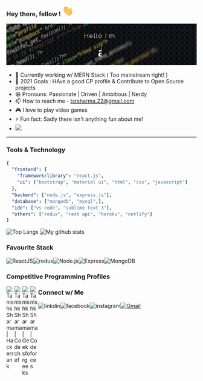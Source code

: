 ### Hey there, fellow <Coders/>! <img src="https://raw.githubusercontent.com/ABSphreak/ABSphreak/master/gifs/Hi.gif" width="30px"></h2>
![demo gif](https://github.com/tanishk2298/tanishk2298/blob/main/assets/intro.gif)

- 🌱 Currently working w/ MERN Stack ( Too mainstream right! )
- 🥅 2021 Goals : HAve a good CP profile & Contribute to Open Source projects
- 😄 Pronouns: Passionate | Driven | Ambitious | Nerdy
- 📫 How to reach me - [tsrsharma.22@gmail.com](mailto:tsrsharma.22@gmail.com) 
- 🎮 I love to play video games
- ⚡ Fun fact: Sadly there isn't anything fun about me!
- ![](https://komarev.com/ghpvc/?username=tanishk2298&color=blue)
<hr />

### Tools & Technology
```yaml
{
  "frontend": {
    "framework/library": "react.js",
    "ui": ["bootstrap", "material ui", "html", "css", "javascript"]
  },
  "backend": ["node.js", "express.js"],
  "database": ["mongodb", "mysql",],
  "ide": ["vs code", "sublime text 3"],                     
  "others": ["redux", "rest api", "heroku", "netlify"]
}
```

![Top Langs](https://github-readme-stats.vercel.app/api/top-langs/?username=tanishk2298&layout=compact)
![My github stats](https://github-readme-stats.vercel.app/api?username=tanishk2298&show_icons=true&theme=dark&count_private=true&hide=prs)

### Favourite Stack
<img align="left" alt="ReactJS" src="https://img.shields.io/badge/React-20232A?style=for-the-badge&logo=react&logoColor=61DAFB" />
<img align="left" alt="redux" src="https://img.shields.io/badge/Redux-593D88?style=for-the-badge&logo=redux&logoColor=white" />
<img align="left" alt="Node.js" src="https://img.shields.io/badge/Node.js-43853D?style=for-the-badge&logo=node.js&logoColor=white" />
<img align="left" alt="Express" src="https://img.shields.io/badge/Express.js-404D59?style=for-the-badge" />
<img align="left" alt="MongoDB" src="https://img.shields.io/badge/MongoDB-4EA94B?style=for-the-badge&logo=mongodb&logoColor=white" />
<br/>

### Competitive Programming Profiles

<a href="https://www.hackerrank.com/tsrsharma_22">
  <img align="left" alt="Tanishk Sharma | Hackerrank" width="21px" src="{https://github.com/tanishk2298/tanishk2298/blob/main/assets/hr.svg}" />
</a>
<a href="https://www.codechef.com/users/tsrsharma_22">
  <img align="left" alt="Tanishk Sharma | Codechef" width="21px" src="{https://raw.githubusercontent.com/tanishk2298/tanishk2298/main/assets/cc.png}" />
</a>
<a href="https://auth.geeksforgeeks.org/user/tsrsharma_22/profile">
  <img align="left" alt="Tanishk Sharma | Geeksforgeeks" width="21px" src="{https://github.com/tanishk2298/tanishk2298/blob/main/assets/icons8-geeksforgeeks.svg}" />
</a>
<a href="https://codeforces.com/profile/tsrsharma_22">
  <img align="left" alt="Tanishk Sharma | Codeforces" width="21px" src="{https://github.com/tanishk2298/tanishk2298/blob/main/assets/cf.png}" />
</a>

### Connect w/ Me

[<img align="left" alt="linkdin" src="https://img.shields.io/badge/LinkedIn-0077B5?style=for-the-badge&logo=linkedin&logoColor=white" />][linkedin]
[![Gmail](https://img.shields.io/badge/-gmail-%23D14836?style=for-the-badge&logo=Gmail&logoColor=white)](mailto:tsrsharma.22@gmail.com)
[<img align="left" alt="facebook" src="https://img.shields.io/badge/Facebook-1877F2?style=for-the-badge&logo=facebook&logoColor=white" />][facebook]
[<img align="left" alt="instagram" src="https://img.shields.io/badge/Instagram-E4405F?style=for-the-badge&logo=instagram&logoColor=white" />][instagram]

[facebook]: https://www.facebook.com/tanishk.sharma.144/
[instagram]: https://www.instagram.com/lonewolf_2298/
[linkedin]: https://www.linkedin.com/in/tshrsharma22/

